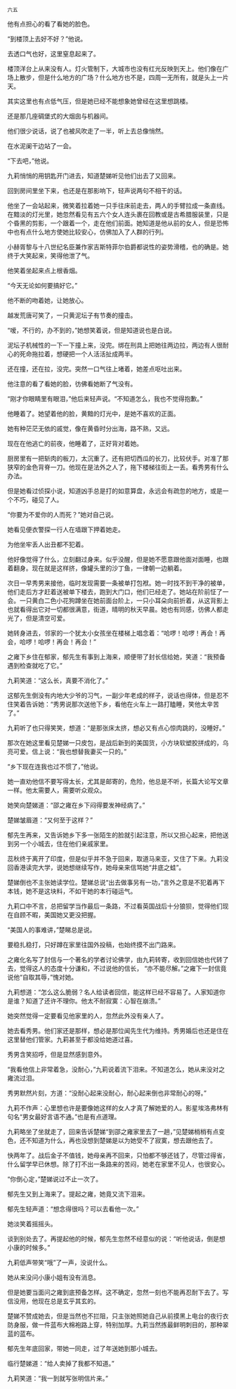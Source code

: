     六五 

   他有点担心的看了看她的脸色。

   “到楼顶上去好不好？”他说。

   去透口气也好，这里窒息起来了。

   楼顶洋台上从来没有人。灯火管制下，大城市也没有红光反映到天上。他们像在广场上散步，但是什么地方的广场？什么地方也不是，四周一无所有，就是头上一片天。

   其实这里也有点低气压，但是她已经不能想象她曾经在这里想跳楼。

   还是那几座碉堡式的大烟囱与机器间。

   他们很少说话，说了也被风吹走了一半，听上去总像悄然。

   在水泥阑干边站了一会。

   “下去吧，”他说。

   九莉悄悄的用钥匙开门进去，知道楚娣听见他们出去了又回来。

   回到房间里坐下来，也还是在那影响下，轻声说两句不相干的话。

   他坐了一会站起来，微笑着拉着她一只手往床前走去，两人的手臂拉成一条直线。在黯淡的灯光里，她忽然看见有五六个女人连头裹在回教或是古希腊服装里，只是个昏黑的剪影，一个跟着一个，走在他们前面。她知道是他从前的女人，但是恐怖中也有点什么地方使她比较安心，仿佛加入了人群的行列。

   小赫胥黎与十八世纪名臣兼作家吉斯特菲尔伯爵都说性的姿势滑稽，也的确是。她终于大笑起来，笑得他泄了气。

   他笑着坐起来点上根香烟。

   “今天无论如何要搞好它。”

   他不断的吻着她，让她放心。

   越发荒唐可笑了，一只黄泥坛子有节奏的撞击。

   “嗳，不行的，办不到的，”她想笑着说，但是知道说也是白说。

   泥坛子机械性的一下一下撞上来，没完。绑在刑具上把她往两边拉，两边有人很耐心的死命拖拉着，想硬把一个人活活扯成两半。

   还在撞，还在拉，没完。突然一口气往上堵着，她差点呕吐出来。

   他注意的看了看她的脸，彷佛看她断了气没有。

   “刚才你眼睛里有眼泪，”他后来轻声说。“不知道怎么，我也不觉得抱歉。”

   他睡着了。她望着他的脸，黄黯的灯光中，是她不喜欢的正面。

   她有种茫茫无依的戚觉，像在黄昏时分出海，路不熟，又远。

   现在在他逃亡的前夜，他睡着了，正好背对着她。

   厨房里有一把斩肉的板刀，太沉重了。还有把切西瓜的长刀，比较伏手。对准了那狭窄的金色背脊一刀。他现在是法外之人了，拖下楼梯往街上一丢。看秀男有什么办法。

   但是她看过侦探小说，知道凶手总是打的如意算盘，永远会有疏忽的地方，或是一个不巧，碰见了人。

   “你要为不爱你的人而死？”她对自己说。

   她看见便衣警探一行人在墙跟下押着她走。

   为他坐牢丢人出丑都不犯着。

   他好像觉得了什么，立刻翻过身来。似乎没醒，但是她不愿意跟他面对面睡，也跟着翻身。现在就是这样挤，像罐头里的沙丁鱼，一律朝一边躺着。

   次日一早秀男来接他，临时发现需要一条被单打包袱。她一时找不到干净的被单，他们走后方才赶着送被单下楼去，跑到大门口，他们已经走了。她站在阶前怔了一会。一只黄白二色小花狗蹲坐在她前面台阶上，一只小耳朵向前折着，从这背影上也就看得出它对一切都很满意，街道，晴明的秋天早晨。她也有同感，彷佛人都走光了，但是清空可爱。

   她转身进去，邻家的一个犹太小女孩坐在楼梯上唱念着：“哈啰！哈啰！再会！再会，哈啰！哈啰！再会！再会！”

   之雍下乡住在郁家，郁先生有事到上海来，顺便带了封长信给她，笑道：“我预备遇到检查就吃了它。”

   九莉笑道：“这么长，真要不消化了。”

   这郁先生倒没有内地大少爷的习气，一副少年老成的样子，说话也得体，但是忍不住笑着告诉她：“秀男说那次送他下乡，看他在火车上一路打瞌睡，笑他太辛苦了。”

   九莉听了也只得笑笑，想道：“是那张床太挤，想必又有点心惊肉跳的，没睡好。”

   那次在她这里看见楚娣一只皮包，是战后新到的美国货，小方块软塑胶拼成的，乌亮可爱。信上说：“我也想替我妻买一只的。”

   “乡下现在连我也过不惯了，”他说。

   她一直劝他信不要写得太长，尤其是邮寄的，危险，他总是不听，长篇大论写文章一样。他太需要人，需要听众观众。

   她笑向楚娣道：“邵之雍在乡下闷得要发神经病了。”

   楚娣皱眉道：“又何至于这样？”

   郁先生再来，又告诉她乡下多一张陌生的脸就引起注意，所以又担心起来，把他送到另一个小城去，住在他们亲戚家里。

   蕊秋终于离开了印度，但是似乎并不急于回来，取道马来亚，又住了下来。九莉没回香港读完大学，说她想继续写作，她母亲来信骂她“井底之蛙”。

   楚娣倒也不主张她读学位。楚娣总说“出去做事另有一功，”言外之意是不犯着再下本钱，她不是这块料，不如干她的本行碰运气。

   九莉口中不言，总把留学当作最后一条路，不过看英国战后十分狼狈，觉得他们现在自顾不暇，美国她又更没把握。

   “美国人的事难讲，”楚睇总是说。

   要稳扎稳打，只好蹲在家里往国外投稿，也始终摸不出门路来。

   之雍化名写了封信与一个著名的学者讨论佛学，由九莉转寄，收到回信她也代转了去，觉得这人的态度十分谦和，不过说他的信长， “亦不能尽解。”之雍下一封信竟说他“自取其辱，”愧对她。

   九莉想道：“怎么这么脆弱？名人给读者回信，能这样已经不容易了。人家知道你是谁？知道了还许不理你。他太不耐寂寞：心智在崩溃。”

   她突然觉得一定要看见他家里的人，忽然此外没有亲人了。

   她去看秀男。他们家还是那样，想必是那位闻先生代为维持。秀男婚后也还是住在这里替他们管家。九莉甚至于都没给她道过喜。

   秀男含笑招呼，但是显然感到意外。

   “我看他信上非常着急，没耐心，”九莉说着流下泪来。不知道怎么，她从来没对之雍流过泪。

   秀男默然片刻，方道：“没耐心起来没耐心，耐心起来倒也非常耐心的呀。”

   九莉不作声：心里想也许是要像她这样的女人才真了解她爱的人。影星埃洛弗林有句名“男女最好言语不通。”也是有点道理。

   九莉略坐了坐就走了，回来告诉楚娣“到邵之雍家里去了一趟，”见楚娣梢梢有点变色，还不知道为什么，再也没想到楚娣是以为她受不了寂寞，想去跟他去了。

   快两年了。战后金子不值钱，她母亲再不回来，只怕都不够还钱了，尽管过得省，什么留学早已休想。除了打不出一条路来的苦闷，她老在家里不见人，也很安心。

   “你倒心定，”楚娣说过不止一次了。

   郁先生又到上海来了。提起之雍，她竟又流下泪来。

   郁先生轻声道：“想念得很吗？可以去看他一次。”

   她淡笑着摇摇头。

   谈到别处去了。再提起他的时候，郁先生忽然不经意似的说：“听他说话，倒是想小康的时候多。”

   九莉低声带笑“哦”了一声，没说什么。

   她从来没问小康小姐有没有消息。

   但是她要当面问之雍到底预备怎样。这不确定，忽然一刻也不能再忍耐下去了。写信没用，他现在总是玄乎其玄的。

   楚娣不赞成她去，但是当然也不拦阻，只主张她照她自己从前摸黑上电台的夜行衣防身服，做一件蓝布大棉袍路上穿，特别加厚。九莉当然拣最鲜明刺目的，那种翠蓝的蓝布。

   郁先生年底回家，带她一同走，过了年送她到那小城去。

   临行楚娣道：“给人卖掉了我都不知道。”

   九莉笑道：“我一到就写张明信片来。”


